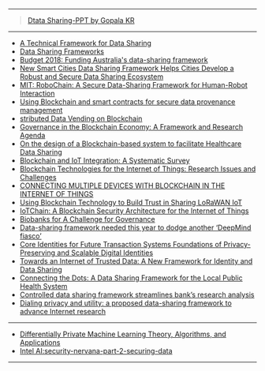 



-----------

> [Dtata Sharing-PPT by Gopala KR](https://github.com/gopala-kr/fundamentals/blob/master/use-cases/data%20sharing.pdf)

----------------
- [A Technical Framework for Data Sharing](https://scielo.conicyt.cl/scielo.php?script=sci_arttext&pid=S0718-18762014000300005)
- [Data Sharing
Frameworks](https://www.acs.org.au/content/dam/acs/acs-publications/ACS_Data-Sharing-Frameworks_FINAL_FA_SINGLE_LR.pdf)
- [Budget 2018: Funding Australia's data-sharing framework](https://www.zdnet.com/)
- [New Smart Cities Data Sharing Framework Helps Cities Develop a Robust and Secure Data Sharing Ecosystem](https://www.prnewswire.com/news-releases/new-smart-cities-data-sharing-framework-helps-cities-develop-a-robust-and-secure-data-sharing-ecosystem-300606130.html)
- [MIT: RoboChain: A Secure Data-Sharing Framework for Human-Robot Interaction](https://dam-prod.media.mit.edu/x/2018/02/20/1802.04480.pdf)
- [Using Blockchain and smart contracts for secure data
provenance management](https://arxiv.org/pdf/1709.10000.pdf)
- [stributed Data Vending on Blockchain](https://arxiv.org/pdf/1803.05871.pdf)
- [Governance in the Blockchain Economy: A Framework and Research Agenda](https://www.researchgate.net/publication/323689461_Governance_in_the_Blockchain_Economy_A_Framework_and_Research_Agenda)
- [On the design of a Blockchain-based system to facilitate Healthcare Data
Sharing](http://www.konfido-project.eu/system/files/private/konfido/on_the_design_of_a_blockchain-based_system_to_facilitate_healthcare_data_sharing.pdf)
- [Blockchain and IoT Integration: A Systematic Survey](https://www.ncbi.nlm.nih.gov/pmc/articles/PMC6111515/)
- [Blockchain Technologies for the Internet of Things:
Research Issues and Challenges](https://arxiv.org/pdf/1806.09099.pdf)
- [CONNECTING MULTIPLE DEVICES WITH BLOCKCHAIN
IN THE INTERNET OF THINGS ](https://courses.cs.ut.ee/MTAT.03.323/2016_fall/uploads/Main/002.pdf)
- [Using Blockchain Technology to Build Trust in
Sharing LoRaWAN IoT](http://www.ntulily.org/wp-content/uploads/conference/Using_Blockchain_Technology_to_Build_Trust_in_Sharing_LoRaWAN_IoT_accepted.pdf)
- [IoTChain: A Blockchain Security Architecture for the
Internet of Things](https://hal.archives-ouvertes.fr/hal-01705455/document)
- [Biobanks for
A Challenge for Governance]()
- [Data-sharing framework needed this year to dodge another ‘DeepMind fiasco’](http://www.nationalhealthexecutive.com/Health-Care-News/data-sharing-framework-needed-this-year-to-dodge-another-deepmind-fiasco)
- [Core Identities for Future Transaction Systems
Foundations of Privacy-Preserving and Scalable Digital Identities](https://static1.squarespace.com/static/5874f406ff7c50307ef72f60/t/5888dcc9725e2527d1dd66a9/1485364434573/Core-Identity-Whitepaper-v10.pdf)
- [Towards an Internet of Trusted Data:
A New Framework for Identity and Data Sharing](https://www.nist.gov/sites/default/files/documents/2016/09/16/mit_rfi_response.pdf)
- [Connecting the Dots:
A Data Sharing Framework for
the Local Public Health System ](https://www.naccho.org/uploads/downloadable-resources/Issue-Brief-Data-Sharing-Framework-NA592.pdf)
- [Controlled data sharing framework streamlines bank’s research analysis](https://sagenceconsulting.com/case-studies/controlled-data-sharing-framework/)
- [Dialing privacy and utility: a proposed data-sharing
framework to advance Internet research](https://www.caida.org/publications/papers/2010/dialing_privacy_utility/dialing_privacy_utility.pdf)

--------

- [Differentially Private
Machine Learning
Theory, Algorithms, and Applications](http://www.ece.rutgers.edu/~asarwate/nips2017/NIPS17_DPML_Tutorial.pdf)
- [Intel AI:security-nervana-part-2-securing-data ](https://ai.intel.com/security-nervana-part-2-securing-data/)
------------
